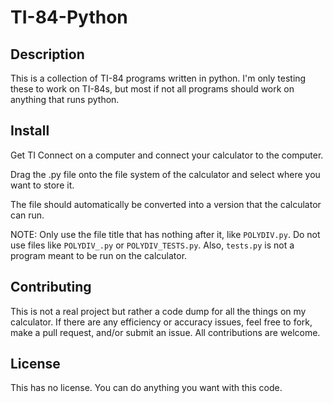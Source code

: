 # TI-84-Python
## Description
This is a collection of TI-84 programs written in python. I'm only testing these to work on TI-84s, but most if not all programs should work on anything that runs python.

## Install
Get TI Connect on a computer and connect your calculator to the computer.

Drag the .py file onto the file system of the calculator and select where you want to store it.

The file should automatically be converted into a version that the calculator can run.

NOTE: Only use the file title that has nothing after it, like `POLYDIV.py`. Do not use files like `POLYDIV_.py` or `POLYDIV_TESTS.py`. Also, `tests.py` is not a program meant to be run on the calculator.

## Contributing
This is not a real project but rather a code dump for all the things on my calculator. If there are any efficiency or accuracy issues, feel free to fork, make a pull request, and/or submit an issue. All contributions are welcome.

## License
This has no license. You can do anything you want with this code.

